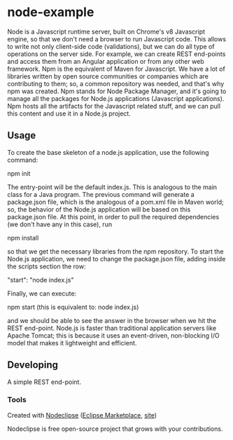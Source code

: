 # node-example

Node is a Javascript runtime server, built on Chrome's v8 Javascript engine, so that we don't
need a browser to run Javascript code. This allows to write not only client-side code (validations), 
but we can do all type of operations on the server side. For example, we can create REST end-points
and access them from an Angular application or from any other web framework.
Npm is the equivalent of Maven for Javascript. We have a lot of libraries written by open source
communities or companies which are contributing to them; so, a common repository was needed, 
and that's why npm was created. Npm stands for Node Package Manager, and it's going to manage
all the packages for Node.js applications (Javascript applications). Npm hosts all the artifacts for 
the Javascript related stuff, and we can pull this content and use it in a Node.js project.


## Usage

To create the base skeleton of a node.js application, use the following command:

npm init

The entry-point will be the default index.js. This is analogous to the main class
for a Java program. The previous command will generate a package.json file, which
is the analogous of a pom.xml file in Maven world; so, the behavior of the Node.js
application will be based on this package.json file.
At this point, in order to pull the required dependencies (we don't have any in this case), run

npm install

so that we get the necessary libraries from the npm repository.
To start the Node.js application, we need to change the package.json file, 
adding inside the scripts section the row:

"start": "node index.js"

Finally, we can execute:

npm start (this is equivalent to: node index.js)

and we should be able to see the answer in the browser when we hit the REST end-point.
Node.js is faster than traditional application servers like Apache Tomcat; this is because
it uses an event-driven, non-blocking I/O model that makes it lightweight and efficient.


## Developing

A simple REST end-point.


### Tools

Created with [Nodeclipse](https://github.com/Nodeclipse/nodeclipse-1)
 ([Eclipse Marketplace](http://marketplace.eclipse.org/content/nodeclipse), [site](http://www.nodeclipse.org))   

Nodeclipse is free open-source project that grows with your contributions.
